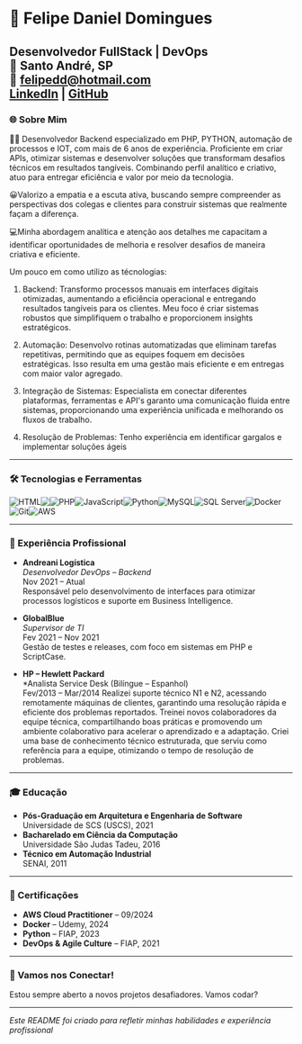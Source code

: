 # 👋 Felipe Daniel Domingues

**Desenvolvedor FullStack | DevOps**  
📍 Santo André, SP  
📧 [felipedd@hotmail.com](mailto:felipedd@hotmail.com)  
[LinkedIn](https://linkedin.com/in/felipe-domingues-19453126) | [GitHub](https://github.com/Felipedmgs)
---

### 🌐 Sobre Mim
👋🏼 Desenvolvedor Backend especializado em PHP, PYTHON, automação de processos e IOT, com mais de 6 anos de experiência. Proficiente em criar APIs, otimizar sistemas e desenvolver soluções que transformam desafios técnicos em resultados tangíveis. Combinando perfil analítico e criativo, atuo para entregar eficiência e valor por meio da tecnologia.

😀Valorizo a empatia e a escuta ativa, buscando sempre compreender as perspectivas dos colegas e clientes para construir sistemas que realmente façam a diferença.

💻Minha abordagem analítica e atenção aos detalhes me capacitam a identificar oportunidades de melhoria e resolver desafios de maneira criativa e eficiente.


Um pouco em como utilizo as técnologias:
1. Backend:
Transformo processos manuais em interfaces digitais otimizadas, aumentando a eficiência operacional e entregando resultados tangíveis para os clientes. Meu foco é criar sistemas robustos que simplifiquem o trabalho e proporcionem insights estratégicos.

2. Automação:
Desenvolvo rotinas automatizadas que eliminam tarefas repetitivas, permitindo que as equipes foquem em decisões estratégicas. Isso resulta em uma gestão mais eficiente e em entregas com maior valor agregado.

3. Integração de Sistemas:
Especialista em conectar diferentes plataformas, ferramentas e API's garanto uma comunicação fluida entre sistemas, proporcionando uma experiência unificada e melhorando os fluxos de trabalho.

4. Resolução de Problemas:
Tenho experiência em identificar gargalos e implementar soluções ágeis

---

### 🛠️ Tecnologias e Ferramentas

<div style="display: flex; flex-wrap: wrap;">
  <img src="https://img.shields.io/badge/HTML-E34F26?style=for-the-badge&logo=html5&logoColor=white" alt="HTML" />
  <img src="https://img.shields.io/badge/CSS-1572B6?style=for-the-badge&logo=css3&logoColor=white alt="HTML" />  
  <img src="https://img.shields.io/badge/PHP-777BB4?style=for-the-badge&logo=php&logoColor=white" alt="PHP" />
  <img src="https://img.shields.io/badge/JavaScript-F7DF1E?style=for-the-badge&logo=javascript&logoColor=black" alt="JavaScript" />
  <img src="https://img.shields.io/badge/Python-3776AB?style=for-the-badge&logo=python&logoColor=white" alt="Python" />
  <img src="https://img.shields.io/badge/MySQL-4479A1?style=for-the-badge&logo=mysql&logoColor=white" alt="MySQL" />
  <img src="https://img.shields.io/badge/SQL_Server-CC2927?style=for-the-badge&logo=microsoft-sql-server&logoColor=white" alt="SQL Server" />
  <img src="https://img.shields.io/badge/Docker-2496ED?style=for-the-badge&logo=docker&logoColor=white" alt="Docker" />
  <img src="https://img.shields.io/badge/Git-F05032?style=for-the-badge&logo=git&logoColor=white" alt="Git" />
  <img src="https://img.shields.io/badge/AWS-232F3E?style=for-the-badge&logo=amazon-aws&logoColor=white" alt="AWS" />
</div>

---

### 💼 Experiência Profissional

- **Andreani Logística**  
  *Desenvolvedor DevOps – Backend*  
  Nov 2021 – Atual  
  Responsável pelo desenvolvimento de interfaces para otimizar processos logísticos e suporte em Business Intelligence.

- **GlobalBlue**  
  *Supervisor de TI*  
  Fev 2021 – Nov 2021  
  Gestão de testes e releases, com foco em sistemas em PHP e ScriptCase.

- **HP – Hewlett Packard**  
  *Analista Service Desk (Bilíngue – Espanhol)  
  Fev/2013 – Mar/2014
  Realizei suporte técnico N1 e N2, acessando remotamente máquinas de clientes, garantindo uma resolução rápida e eficiente dos problemas reportados.
  Treinei novos colaboradores da equipe técnica, compartilhando boas práticas e promovendo um ambiente colaborativo para acelerar o aprendizado e a adaptação.
  Criei uma base de conhecimento técnico estruturada, que serviu como referência para a equipe, otimizando o tempo de resolução de problemas.

---

### 🎓 Educação

- **Pós-Graduação em Arquitetura e Engenharia de Software**  
  Universidade de SCS (USCS), 2021
- **Bacharelado em Ciência da Computação**  
  Universidade São Judas Tadeu, 2016
- **Técnico em Automação Industrial**  
  SENAI, 2011

---

### 📜 Certificações

- **AWS Cloud Practitioner** – 09/2024
- **Docker** – Udemy, 2024
- **Python** – FIAP, 2023
- **DevOps & Agile Culture** – FIAP, 2021

---

### 🚀 Vamos nos Conectar!

Estou sempre aberto a novos projetos desafiadores. Vamos codar?

---

*Este README foi criado para refletir minhas habilidades e experiência profissional*
